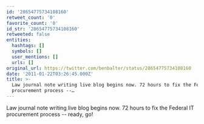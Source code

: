 ```yaml
---
id: '28654775734108160'
retweet_count: '0'
favorite_count: '0'
id_str: '28654775734108160'
retweeted: false
entities:
  hashtags: []
  symbols: []
  user_mentions: []
  urls: []
original_url: https://twitter.com/benbalter/status/28654775734108160
date: '2011-01-22T03:26:45.000Z'
title: >-
  Law journal note writing live blog begins now. 72 hours to fix the Federal IT
  procurement process --…
---
```


Law journal note writing live blog begins now. 72 hours to fix the Federal IT procurement process -- ready, go!